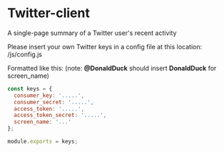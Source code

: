 # Twitter-client
A single-page summary of a Twitter user's recent activity


Please insert your own Twitter keys in a config file at this location:
/js/config.js

Formatted like this:  (note: **@DonaldDuck** should insert **DonaldDuck** for screen_name)

```javascript
const keys = {
  consumer_key: '.....',
  consumer_secret: '.....',
  access_token: '.....',
  access_token_secret: '.....',
  screen_name: '...'
};

module.exports = keys;
```
